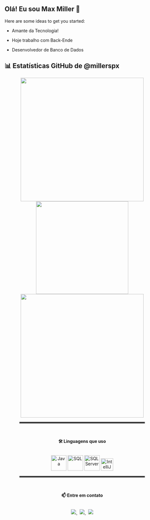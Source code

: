 ## Olá! Eu sou Max Miller 👋

Here are some ideas to get you started:

- Amante da Tecnologia!

- Hoje trabalho com Back-Ende
- Desenvolvedor de Banco de Dados


## 📊 Estatísticas GitHub de @millerspx

<div align="center">
<!--Para incerir a caixa de informações de ações no GIT-->
  
  <!-- Estatísticas gerais: commits, seguidores, repositórios -->
  <img src="https://github-readme-stats.vercel.app/api?username=millerspx&show_icons=true&theme=github_dark&count_private=true" width="400"/>

  <!-- Linguagens mais usadas -->
  <img src="https://github-readme-stats.vercel.app/api/top-langs/?username=millerspx&layout=compact&theme=github_dark" width="300"/>

  <!-- Sequência de contribuições -->
  <img src="https://github-readme-streak-stats.herokuapp.com/?user=millerspx&theme=github-dark" width="400"/>
  
<hr style="border: 2px solid #444; width: 80%;"> <!--Para inserir a linha de divisão-->

  <!-- Linguagens que usa -->
  <br><br>
  <strong>🛠️ Linguagens que uso</strong>
  <br><br>

  <img src="https://cdn.jsdelivr.net/gh/devicons/devicon/icons/java/java-original.svg" width="50" height="50" alt="Java" />
   <img src="https://cdn.jsdelivr.net/gh/devicons/devicon/icons/mysql/mysql-original.svg" width="50" height="50" alt="SQL" />
  <img src="https://img.icons8.com/color/48/microsoft-sql-server.png" width="50" height="50" alt="SQL Server" />
  <img src="https://img.icons8.com/color/48/intellij-idea.png" width="40" height="40" alt="IntelliJ IDEA Logo"/>

  <hr style="border: 2px solid #444; width: 80%;"> <!--Para inserir a linha de divisão-->


 <!-- Contatos e redes sociais -->
  <br><br>
  <strong>📫 Entre em contato</strong>
  <br><br>

  <a href="https://instagram.com/millerspx" target="_blank">
    <img src="https://img.shields.io/badge/-Instagram-%23E4405F?style=for-the-badge&logo=instagram&logoColor=white" />
  </a>
  &nbsp;
  <a href="mailto:millerspx@gmail.com" target="_blank">
    <img src="https://img.shields.io/badge/-Gmail-%23333?style=for-the-badge&logo=gmail&logoColor=white" />
  </a>
  &nbsp;
  <a href="https://www.linkedin.com/in/max-miller-8415bb190" target="_blank">
    <img src="https://img.shields.io/badge/-LinkedIn-%230077B5?style=for-the-badge&logo=linkedin&logoColor=white" />
  </a>
</div>



  


